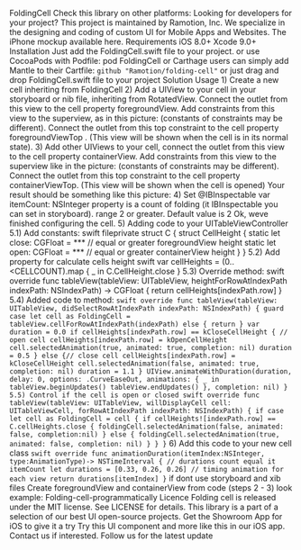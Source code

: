 FoldingCell Check this library on other platforms: Looking for developers for your project? This project is maintained by Ramotion, Inc. We specialize in the designing and coding of custom UI for Mobile Apps and Websites. The iPhone mockup available here. Requirements iOS 8.0+ Xcode 9.0+ Installation Just add the FoldingCell.swift file to your project. or use CocoaPods with Podfile: pod FoldingCell or Carthage users can simply add Mantle to their Cartfile: ``` github "Ramotion/folding-cell" ``` or just drag and drop FoldingCell.swift file to your project Solution Usage 1) Create a new cell inheriting from FoldingCell 2) Add a UIView to your cell in your storyboard or nib file, inheriting from RotatedView. Connect the outlet from this view to the cell property foregroundView. Add constraints from this view to the superview, as in this picture: (constants of constraints may be different). Connect the outlet from this top constraint to the cell property foregroundViewTop . (This view will be shown when the cell is in its normal state). 3) Add other UIViews to your cell, connect the outlet from this view to the cell property containerView. Add constraints from this view to the superview like in the picture: (constants of constraints may be different). Connect the outlet from this top constraint to the cell property containerViewTop. (This view will be shown when the cell is opened) Your result should be something like this picture: 4) Set @IBInspectable var itemCount: NSInteger property is a count of folding (it IBInspectable you can set in storyboard). range 2 or greater. Default value is 2 Ok, weve finished configuring the cell. 5) Adding code to your UITableViewController 5.1) Add constants: swift fileprivate struct C { struct CellHeight { static let close: CGFloat = *** // equal or greater foregroundView height static let open: CGFloat = *** // equal or greater containerView height } } 5.2) Add property for calculate cells height swift var cellHeights = (0..<CELLCOUNT).map { _ in C.CellHeight.close } 5.3) Override method: swift override func tableView(tableView: UITableView, heightForRowAtIndexPath indexPath: NSIndexPath) -> CGFloat { return cellHeights[indexPath.row] } 5.4) Added code to method: ``` swift override func tableView(tableView: UITableView, didSelectRowAtIndexPath indexPath: NSIndexPath) { guard case let cell as FoldingCell = tableView.cellForRowAtIndexPath(indexPath) else { return } var duration = 0.0 if cellHeights[indexPath.row] == kCloseCellHeight { // open cell cellHeights[indexPath.row] = kOpenCellHeight cell.selectedAnimation(true, animated: true, completion: nil) duration = 0.5 } else {// close cell cellHeights[indexPath.row] = kCloseCellHeight cell.selectedAnimation(false, animated: true, completion: nil) duration = 1.1 } UIView.animateWithDuration(duration, delay: 0, options: .CurveEaseOut, animations: { _ in tableView.beginUpdates() tableView.endUpdates() }, completion: nil) } 5.5) Control if the cell is open or closed swift override func tableView(tableView: UITableView, willDisplayCell cell: UITableViewCell, forRowAtIndexPath indexPath: NSIndexPath) { if case let cell as FoldingCell = cell { if cellHeights![indexPath.row] == C.cellHeights.close { foldingCell.selectedAnimation(false, animated: false, completion:nil) } else { foldingCell.selectedAnimation(true, animated: false, completion: nil) } } } ``` 6) Add this code to your new cell class ``` swift override func animationDuration(itemIndex:NSInteger, type:AnimationType)-> NSTimeInterval { // durations count equal it itemCount let durations = [0.33, 0.26, 0.26] // timing animation for each view return durations[itemIndex] } ``` if dont use storyboard and xib files Create foregroundView and containerView from code (steps 2 - 3) look example: Folding-cell-programmatically Licence Folding cell is released under the MIT license. See LICENSE for details. This library is a part of a selection of our best UI open-source projects. Get the Showroom App for iOS to give it a try Try this UI component and more like this in our iOS app. Contact us if interested. Follow us for the latest update